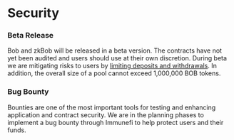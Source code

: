 # Security

### Beta Release

Bob and zkBob will be released in a beta version. The contracts have not yet been audited and users should use at their own discretion. During beta we are mitigating risks to users by [limiting deposits and withdrawals](deposit-and-withdrawal-limits.md). In addition, the overall size of a pool cannot exceed 1,000,000 BOB tokens.

### Bug Bounty

Bounties are one of the most important tools for testing and enhancing application and contract security. We are in the planning phases to implement a bug bounty through Immunefi to help protect users and their funds.
